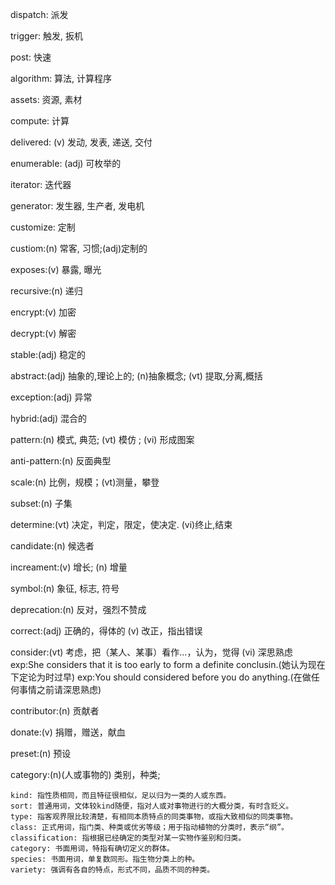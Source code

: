 dispatch: 派发

trigger: 触发, 扳机

post: 快速
  
algorithm: 算法, 计算程序

assets: 资源, 素材

compute: 计算

delivered: (v) 发动, 发表, 递送, 交付

enumerable: (adj) 可枚举的

iterator: 迭代器

generator: 发生器, 生产者, 发电机

customize: 定制

custiom:(n) 常客, 习惯;(adj)定制的

exposes:(v) 暴露, 曝光

recursive:(n) 递归

encrypt:(v) 加密

decrypt:(v) 解密

stable:(adj) 稳定的

abstract:(adj) 抽象的,理论上的; (n)抽象概念; (vt) 提取,分离,概括

exception:(adj) 异常

hybrid:(adj) 混合的

pattern:(n) 模式, 典范; (vt) 模仿 ; (vi) 形成图案

anti-pattern:(n) 反面典型

scale:(n) 比例，规模；(vt)测量，攀登

subset:(n) 子集

determine:(vt) 决定，判定，限定，使决定. (vi)终止,结束

candidate:(n) 候选者

increament:(v) 增长; (n) 增量

symbol:(n) 象征, 标志, 符号

deprecation:(n) 反对，强烈不赞成

correct:(adj) 正确的，得体的
        (v) 改正，指出错误

consider:(vt) 考虑，把（某人、某事）看作...，认为，觉得
         (vi) 深思熟虑
exp:She considers that it is too early to form a definite conclusin.(她认为现在下定论为时过早)
exp:You should considered before you do anything.(在做任何事情之前请深思熟虑)

contributor:(n) 贡献者

donate:(v) 捐赠，赠送，献血

preset:(n) 预设

category:(n)(人或事物的) 类别，种类;
```
kind: 指性质相同，而且特征很相似，足以归为一类的人或东西。
sort: 普通用词，文体较kind随便，指对人或对事物进行的大概分类，有时含贬义。
type: 指客观界限比较清楚，有相同本质特点的同类事物，或指大致相似的同类事物。
class: 正式用词，指门类、种类或优劣等级；用于指动植物的分类时，表示“纲”。
classification: 指根据已经确定的类型对某一实物作鉴别和归类。
category: 书面用词，特指有确切定义的群体。
species: 书面用词，单复数同形。指生物分类上的种。
variety: 强调有各自的特点，形式不同，品质不同的种类。
```

